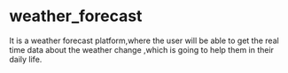 # weather_forecast
It is a weather forecast platform,where the user will be able to get the real time data about the weather change ,which is going to help them in their daily life.
